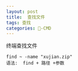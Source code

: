 ```yaml
---
layout: post
title:  查找文件
tags: 查找
categories: -CMD
---
```




终端查找文件

	find ~ -name "xujian.zip"
	语法:  find + 路径 +参数
